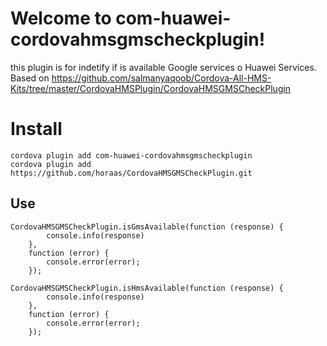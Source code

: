 # Welcome to com-huawei-cordovahmsgmscheckplugin!

this plugin is for indetify if is available Google services o Huawei Services.
Based on https://github.com/salmanyaqoob/Cordova-All-HMS-Kits/tree/master/CordovaHMSPlugin/CordovaHMSGMSCheckPlugin

# Install

    cordova plugin add com-huawei-cordovahmsgmscheckplugin
    cordova plugin add https://github.com/horaas/CordovaHMSGMSCheckPlugin.git

## Use



    CordovaHMSGMSCheckPlugin.isGmsAvailable(function (response) {
            console.info(response)
        },
        function (error) {
            console.error(error);
        });

    CordovaHMSGMSCheckPlugin.isHmsAvailable(function (response) {
            console.info(response)
        },
        function (error) {
            console.error(error);
        });